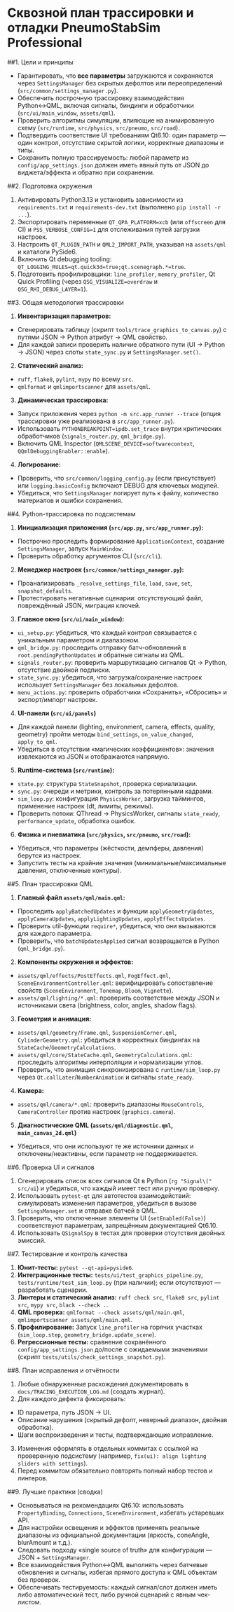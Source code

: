 # Сквозной план трассировки и отладки PneumoStabSim Professional

##1. Цели и принципы
- Гарантировать, что **все параметры** загружаются и сохраняются через `SettingsManager` без скрытых дефолтов или переопределений (`src/common/settings_manager.py`).
- Обеспечить построчную трассировку взаимодействия Python↔QML, включая сигналы, биндинги и обработчики (`src/ui/main_window`, `assets/qml`).
- Проверить алгоритмы симуляции, влияющие на анимированную схему (`src/runtime`, `src/physics`, `src/pneumo`, `src/road`).
- Подтвердить соответствие UI требованиям Qt6.10: один параметр — один контрол, отсутствие скрытой логики, корректные диапазоны и типы.
- Сохранить полную трассируемость: любой параметр из `config/app_settings.json` должен иметь явный путь от JSON до виджета/эффекта и обратно при сохранении.

##2. Подготовка окружения
1. Активировать Python3.13 и установить зависимости из `requirements.txt` и `requirements-dev.txt` (выполнено `pip install -r ...`).
2. Экспортировать переменные `QT_QPA_PLATFORM=xcb` (или `offscreen` для CI) и `PSS_VERBOSE_CONFIG=1` для отслеживания путей загрузки настроек.
3. Настроить `QT_PLUGIN_PATH` и `QML2_IMPORT_PATH`, указывая на `assets/qml` и каталоги PySide6.
4. Включить Qt debugging tooling: `QT_LOGGING_RULES=qt.quick3d=true;qt.scenegraph.*=true`.
5. Подготовить профилировщики: `line_profiler`, `memory_profiler`, Qt Quick Profiling (через `QSG_VISUALIZE=overdraw` и `QSG_RHI_DEBUG_LAYER=1`).

##3. Общая методология трассировки
1. **Инвентаризация параметров:**
 - Сгенерировать таблицу (скрипт `tools/trace_graphics_to_canvas.py`) с путями JSON → Python атрибут → QML свойство.
 - Для каждой записи проверить наличие обратного пути (UI → Python → JSON) через слоты `state_sync.py` и `SettingsManager.set()`.
2. **Статический анализ:**
 - `ruff`, `flake8`, `pylint`, `mypy` по всему `src`.
 - `qmlformat` и `qmlimportscanner` для `assets/qml`.
3. **Динамическая трассировка:**
 - Запуск приложения через `python -m src.app_runner --trace` (опция трассировки уже реализована в `src/app_runner.py`).
 - Использовать `PYTHONBREAKPOINT=ipdb.set_trace` внутри критических обработчиков (`signals_router.py`, `qml_bridge.py`).
 - Включить QML Inspector (`QMLSCENE_DEVICE=softwarecontext`, `QQmlDebuggingEnabler::enable`).
4. **Логирование:**
 - Проверить, что `src/common/logging_config.py` (если присутствует) или `logging.basicConfig` включают DEBUG для ключевых модулей.
 - Убедиться, что `SettingsManager` логирует путь к файлу, количество материалов и ошибки сохранения.

##4. Python-трассировка по подсистемам
1. **Инициализация приложения (`src/app.py`, `src/app_runner.py`):**
 - Построчно проследить формирование `ApplicationContext`, создание `SettingsManager`, запуск `MainWindow`.
 - Проверить обработку аргументов CLI (`src/cli`).
2. **Менеджер настроек (`src/common/settings_manager.py`):**
 - Проанализировать `_resolve_settings_file`, `load`, `save`, `set`, `snapshot_defaults`.
 - Протестировать негативные сценарии: отсутствующий файл, повреждённый JSON, миграция ключей.
3. **Главное окно (`src/ui/main_window`):**
 - `ui_setup.py`: убедиться, что каждый контрол связывается с уникальным параметром и диапазоном.
 - `qml_bridge.py`: проследить отправку батч-обновлений в `root.pendingPythonUpdates` и обратные сигналы из QML.
 - `signals_router.py`: проверить маршрутизацию сигналов Qt → Python, отсутствие двойной подписки.
 - `state_sync.py`: убедиться, что загрузка/сохранение настроек использует `SettingsManager` без локальных дефолтов.
 - `menu_actions.py`: проверить обработчики «Сохранить», «Сбросить» и экспорт/импорт настроек.
4. **UI-панели (`src/ui/panels`)**
 - Для каждой панели (lighting, environment, camera, effects, quality, geometry) пройти методы `bind_settings`, `on_value_changed`, `apply_to_qml`.
 - Убедиться в отсутствии «магических коэффициентов»: значения извлекаются из JSON и отображаются напрямую.
5. **Runtime-система (`src/runtime`):**
 - `state.py`: структура `StateSnapshot`, проверка сериализации.
 - `sync.py`: очереди и метрики, контроль за потерянными кадрами.
 - `sim_loop.py`: конфигурация `PhysicsWorker`, загрузка таймингов, применение настроек (dt, лимиты, режимы).
 - Проверить потоки: QThread → PhysicsWorker, сигналы `state_ready`, `performance_update`, обработка ошибок.
6. **Физика и пневматика (`src/physics`, `src/pneumo`, `src/road`):**
 - Убедиться, что параметры (жёсткости, демпферы, давления) берутся из настроек.
 - Запустить тесты на крайние значения (минимальные/максимальные давления, отключенные контуры).

##5. План трассировки QML
1. **Главный файл `assets/qml/main.qml`:**
 - Проследить `applyBatchedUpdates` и функции `applyGeometryUpdates`, `applyCameraUpdates`, `applyLightingUpdates`, `applyEffectsUpdates`.
 - Проверить util-функции `require*`, убедиться, что они вызываются для каждого параметра.
 - Проверить, что `batchUpdatesApplied` сигнал возвращается в Python (`qml_bridge.py`).
2. **Компоненты окружения и эффектов:**
 - `assets/qml/effects/PostEffects.qml`, `FogEffect.qml`, `SceneEnvironmentController.qml`: верифицировать сопоставление свойств (`SceneEnvironment`, `Tonemap`, `Bloom`, `Vignette`).
 - `assets/qml/lighting/*.qml`: проверить соответствие между JSON и источниками света (brightness, color, angles, shadow flags).
3. **Геометрия и анимация:**
 - `assets/qml/geometry/Frame.qml`, `SuspensionCorner.qml`, `CylinderGeometry.qml`: убедиться в корректных биндингах на `StateCache`/`GeometryCalculations`.
 - `assets/qml/core/StateCache.qml`, `GeometryCalculations.qml`: проследить алгоритмы интерполяции и нормализации углов.
 - Проверить, что анимация синхронизирована с `runtime/sim_loop.py` через `Qt.callLater`/`NumberAnimation` и сигналы `state_ready`.
4. **Камера:**
 - `assets/qml/camera/*.qml`: проверить диапазоны `MouseControls`, `CameraController` против настроек (`graphics.camera`).
5. **Диагностические QML (`assets/qml/diagnostic.qml`, `main_canvas_2d.qml`)**
 - Убедиться, что они используют те же источники данных и отключены/неактивны, если параметр не поддерживается.

##6. Проверка UI и сигналов
1. Сгенерировать список всех сигналов Qt в Python (`rg "Signal\(" src/ui`) и убедиться, что каждый имеет тест или ручную проверку.
2. Использовать `pytest-qt` для автотестов взаимодействий: симулировать изменения параметров, убедиться в вызове `SettingsManager.set` и отправке батчей в QML.
3. Проверить, что отключенные элементы UI (`setEnabled(False)`) соответствуют параметрам, запрещённым документацией Qt6.10.
4. Использовать `QSignalSpy` в тестах для проверки отсутствия двойных эмиссий.

##7. Тестирование и контроль качества
1. **Юнит-тесты:** `pytest --qt-api=pyside6`.
2. **Интеграционные тесты:** `tests/ui/test_graphics_pipeline.py`, `tests/runtime/test_sim_loop.py` (при наличии); если отсутствуют — разработать сценарии.
3. **Линтеры и статический анализ:** `ruff check src`, `flake8 src`, `pylint src`, `mypy src`, `black --check .`.
4. **QML проверка:** `qmlformat --check assets/qml/main.qml`, `qmlimportscanner assets/qml/main.qml`.
5. **Профилирование:** Запуск `line_profiler` на горячих участках (`sim_loop.step`, `geometry_bridge.update_scene`).
6. **Регрессионные тесты:** сравнение сохранённого `config/app_settings.json` до/после с ожидаемыми значениями (скрипт `tests/utils/check_settings_snapshot.py`).

##8. План исправления и отчётности
1. Любые обнаруженные расхождения документировать в `docs/TRACING_EXECUTION_LOG.md` (создать журнал).
2. Для каждого дефекта фиксировать:
 - ID параметра, путь JSON → UI.
 - Описание нарушения (скрытый дефолт, неверный диапазон, двойная обработка).
 - Шаги воспроизведения и тесты, подтверждающие исправление.
3. Изменения оформлять в отдельных коммитах с ссылкой на проверенную подсистему (например, `fix(ui): align lighting sliders with settings`).
4. Перед коммитом обязательно повторять полный набор тестов и линтеров.

##9. Лучшие практики (сводка)
- Основываться на рекомендациях Qt6.10: использовать `PropertyBinding`, `Connections`, `SceneEnvironment`, избегать устаревших API.
- Для настройки освещения и эффектов применять реальные диапазоны из официальной документации (яркость, coneAngle, blurAmount и т.д.).
- Следовать подходу «single source of truth» для конфигурации — JSON + `SettingsManager`.
- Все взаимодействия Python↔QML выполнять через батчевые обновления и сигналы, избегая прямого доступа к QML объектам без проверок.
- Обеспечивать тестируемость: каждый сигнал/слот должен иметь либо автоматический тест, либо ручной сценарий с явным чек-листом.
